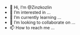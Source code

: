 - 👋 Hi, I’m @Zinzkozlin
- 👀 I’m interested in ...
- 🌱 I’m currently learning ...
- 💞️ I’m looking to collaborate on ...
- 📫 How to reach me ...

<!---
Zinzkozlin/Zinzkozlin is a ✨ special ✨ repository because its `README.md` (this file) appears on your GitHub profile.
You can click the Preview link to take a look at your changes.
--->
